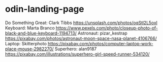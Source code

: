 # odin-landing-page

Do Something Great: Clark Tibbs https://unsplash.com/photos/oqStl2L5oxI 
Keyboard: Marta Branco https://www.pexels.com/photo/closeup-photo-of-black-and-blue-keyboard-1194713/
Astronaut: pizar_kestrap https://pixabay.com/photos/astronaut-moon-space-nasa-planet-4106766/
Laptop: Skitterphoto https://pixabay.com/photos/computer-laptop-work-place-mouse-2982270/
Superhero: alan9187 https://pixabay.com/illustrations/superhero-girl-speed-runner-534120/